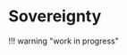 # Sovereignty


!!! warning "work in progress"


<!--

Lord Jesus Christ
Son of the living God
Have mercy on me, a sinner

In the year 2525
If man is still alive...

Is there still mining pools?

~50 million sovereigns
12 billion subjects

The subjects work and save and spend,
 working with one sovereign or another.
If their sovereign is strong, they can
 save and retire and live a comfortable
 life.
Otherwise, they either find a better sovereign,
 or become a sovereign.
No one is denied the opportunity, except by
 act by God.

There is no more block subsidy.
Miners are on-chain settlement exchanges,
 turning lightning wallets into sovereign
 wealth allocations, final international
 settlement.
Miners, hy necessity, are sovereign.
Do you need a pool?
Only if your time preference is small.
Or, if the long tail of hashrate can compete.
But does it need to? It'd be a game only
 available to existing sovereigns.
Do existing sovereigns need a pool?
No.
Sovereigns compete, and if they pool, they
 are better off merging, creating a
 sovereign dynasty that hashes with their
 combined hashrate.

The only reason to pool is to get paid
 earlier than your hashrate would
 reasonably allow.
What kind of sovereign needs money that
 quickly, and is still a sovereign.
A pool is a sign of a weak sovereign.

Hashing is a game amongst sovereigns,
 making or breaking the sovereign while
 subjects quietly raise to their own sovereignty.
The smart money avoids it.
Only the strong survive in hashing.
Pools are a farce, and can only sustain
 temporarily under fiat.
The real game is and will always be
 solo mining.


-->
